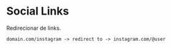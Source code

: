 # Social Links
Redirecionar de links.

```
domain.com/instagram -> redirect to -> instagram.com/@user
```
